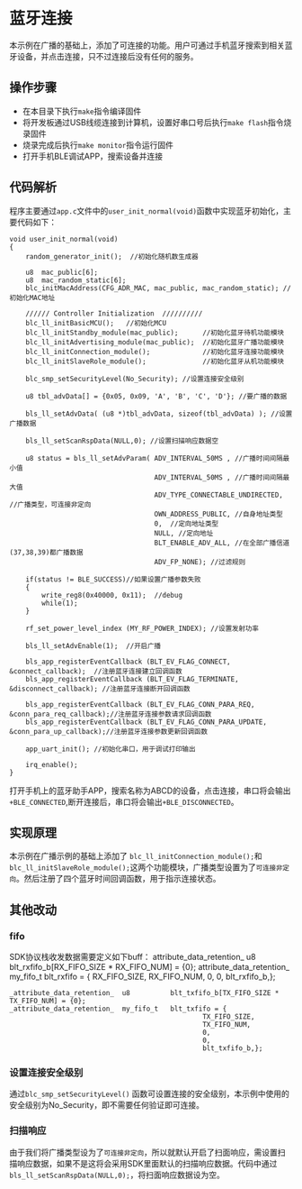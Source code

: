 # 蓝牙连接

本示例在广播的基础上，添加了可连接的功能。用户可通过手机蓝牙搜索到相关蓝牙设备，并点击连接，只不过连接后没有任何的服务。

## 操作步骤
- 在本目录下执行```make```指令编译固件
- 将开发板通过USB线缆连接到计算机，设置好串口号后执行```make flash```指令烧录固件
- 烧录完成后执行```make monitor```指令运行固件
- 打开手机BLE调试APP，搜索设备并连接

## 代码解析

程序主要通过```app.c```文件中的```user_init_normal(void)```函数中实现蓝牙初始化，主要代码如下：

	void user_init_normal(void)
	{
		random_generator_init();  //初始化随机数生成器

		u8  mac_public[6];
		u8  mac_random_static[6];
		blc_initMacAddress(CFG_ADR_MAC, mac_public, mac_random_static); //初始化MAC地址

		////// Controller Initialization  //////////
		blc_ll_initBasicMCU();   //初始化MCU
		blc_ll_initStandby_module(mac_public);		//初始化蓝牙待机功能模块
		blc_ll_initAdvertising_module(mac_public);  //初始化蓝牙广播功能模块
		blc_ll_initConnection_module();				//初始化蓝牙连接功能模块
		blc_ll_initSlaveRole_module();				//初始化蓝牙从机功能模块

		blc_smp_setSecurityLevel(No_Security); //设置连接安全级别

		u8 tbl_advData[] = {0x05, 0x09, 'A', 'B', 'C', 'D'}; //要广播的数据

		bls_ll_setAdvData( (u8 *)tbl_advData, sizeof(tbl_advData) ); //设置广播数据

		bls_ll_setScanRspData(NULL,0); //设置扫描响应数据空

		u8 status = bls_ll_setAdvParam( ADV_INTERVAL_50MS , //广播时间间隔最小值
										ADV_INTERVAL_50MS , //广播时间间隔最大值
										ADV_TYPE_CONNECTABLE_UNDIRECTED, //广播类型，可连接非定向
										OWN_ADDRESS_PUBLIC, //自身地址类型
										0,  //定向地址类型
										NULL, //定向地址
										BLT_ENABLE_ADV_ALL, //在全部广播信道(37,38,39)都广播数据
										ADV_FP_NONE); //过滤规则

		if(status != BLE_SUCCESS)//如果设置广播参数失败
		{
			write_reg8(0x40000, 0x11);  //debug
			while(1);
		}

		rf_set_power_level_index (MY_RF_POWER_INDEX); //设置发射功率

		bls_ll_setAdvEnable(1);  //开启广播

		bls_app_registerEventCallback (BLT_EV_FLAG_CONNECT, &connect_callback);  //注册蓝牙连接建立回调函数
		bls_app_registerEventCallback (BLT_EV_FLAG_TERMINATE, &disconnect_callback); //注册蓝牙连接断开回调函数

		bls_app_registerEventCallback (BLT_EV_FLAG_CONN_PARA_REQ, &conn_para_req_callback);//注册蓝牙连接参数请求回调函数
		bls_app_registerEventCallback (BLT_EV_FLAG_CONN_PARA_UPDATE, &conn_para_up_callback);//注册蓝牙连接参数更新回调函数

		app_uart_init(); //初始化串口，用于调试打印输出

		irq_enable();
	}

打开手机上的蓝牙助手APP，搜索名称为ABCD的设备，点击连接，串口将会输出 ```+BLE_CONNECTED```,断开连接后，串口将会输出```+BLE_DISCONNECTED```。

## 实现原理

本示例在广播示例的基础上添加了 ```blc_ll_initConnection_module();```和 ```blc_ll_initSlaveRole_module();```这两个功能模块，广播类型设置为了```可连接非定向```。然后注册了四个蓝牙时间回调函数，用于指示连接状态。

## 其他改动

### fifo

SDK协议栈收发数据需要定义如下buff：
	attribute_data_retention_  u8 		 	blt_rxfifo_b[RX_FIFO_SIZE * RX_FIFO_NUM] = {0};
	attribute_data_retention_	my_fifo_t	blt_rxfifo = {
													RX_FIFO_SIZE,
													RX_FIFO_NUM,
													0,
													0,
													blt_rxfifo_b,};

	_attribute_data_retention_  u8 		 	blt_txfifo_b[TX_FIFO_SIZE * TX_FIFO_NUM] = {0};
	_attribute_data_retention_	my_fifo_t	blt_txfifo = {
													TX_FIFO_SIZE,
													TX_FIFO_NUM,
													0,
													0,
													blt_txfifo_b,};


### 设置连接安全级别
通过```blc_smp_setSecurityLevel()``` 函数可设置连接的安全级别，本示例中使用的安全级别为No_Security，即不需要任何验证即可连接。

### 扫描响应
由于我们将广播类型设为了```可连接非定向```，所以就默认开启了扫面响应，需设置扫描响应数据，如果不是这将会采用SDK里面默认的扫描响应数据。代码中通过```bls_ll_setScanRspData(NULL,0);```，将扫面响应数据设为空。